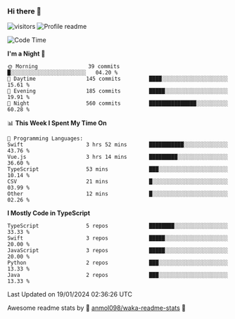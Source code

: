 ### Hi there 👋  
![visitors](https://visitor-badge.laobi.icu/badge?page_id=leverglowh) ![Profile readme](https://github.com/leverglowh/leverglowh/workflows/Profile%20readme/badge.svg?branch=master)

<!--START_SECTION:waka-->
![Code Time](http://img.shields.io/badge/Code%20Time-2%2C573%20hrs%2012%20mins-blue)

**I'm a Night 🦉** 

```text
🌞 Morning                39 commits          █░░░░░░░░░░░░░░░░░░░░░░░░   04.20 % 
🌆 Daytime                145 commits         ████░░░░░░░░░░░░░░░░░░░░░   15.61 % 
🌃 Evening                185 commits         █████░░░░░░░░░░░░░░░░░░░░   19.91 % 
🌙 Night                  560 commits         ███████████████░░░░░░░░░░   60.28 % 
```


📊 **This Week I Spent My Time On** 

```text
💬 Programming Languages: 
Swift                    3 hrs 52 mins       ███████████░░░░░░░░░░░░░░   43.76 % 
Vue.js                   3 hrs 14 mins       █████████░░░░░░░░░░░░░░░░   36.60 % 
TypeScript               53 mins             ███░░░░░░░░░░░░░░░░░░░░░░   10.14 % 
CSV                      21 mins             █░░░░░░░░░░░░░░░░░░░░░░░░   03.99 % 
Other                    12 mins             █░░░░░░░░░░░░░░░░░░░░░░░░   02.26 % 
```

**I Mostly Code in TypeScript** 

```text
TypeScript               5 repos             ████████░░░░░░░░░░░░░░░░░   33.33 % 
Swift                    3 repos             █████░░░░░░░░░░░░░░░░░░░░   20.00 % 
JavaScript               3 repos             █████░░░░░░░░░░░░░░░░░░░░   20.00 % 
Python                   2 repos             ███░░░░░░░░░░░░░░░░░░░░░░   13.33 % 
Java                     2 repos             ███░░░░░░░░░░░░░░░░░░░░░░   13.33 % 
```




 Last Updated on 19/01/2024 02:36:26 UTC
<!--END_SECTION:waka-->


Awesome readme stats by :star2: [anmol098/waka-readme-stats](https://github.com/anmol098/waka-readme-stats) :star2:
